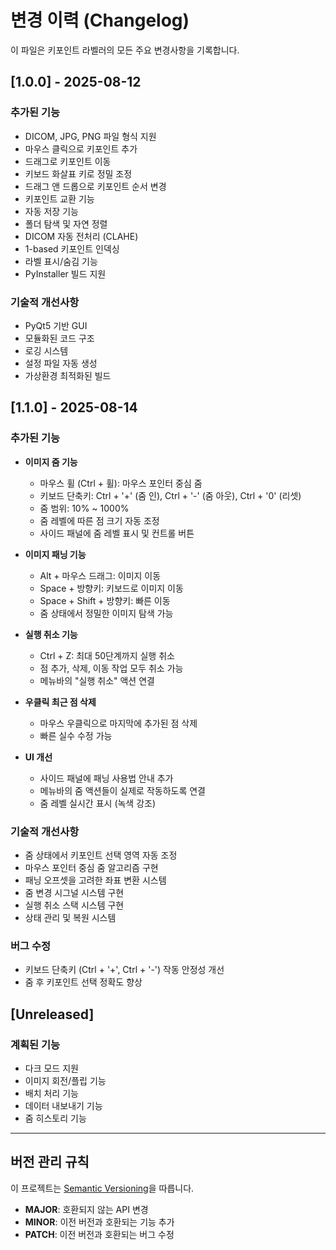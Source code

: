 # 변경 이력 (Changelog)

이 파일은 키포인트 라벨러의 모든 주요 변경사항을 기록합니다.

## [1.0.0] - 2025-08-12

### 추가된 기능
- DICOM, JPG, PNG 파일 형식 지원
- 마우스 클릭으로 키포인트 추가
- 드래그로 키포인트 이동
- 키보드 화살표 키로 정밀 조정
- 드래그 앤 드롭으로 키포인트 순서 변경
- 키포인트 교환 기능
- 자동 저장 기능
- 폴더 탐색 및 자연 정렬
- DICOM 자동 전처리 (CLAHE)
- 1-based 키포인트 인덱싱
- 라벨 표시/숨김 기능
- PyInstaller 빌드 지원

### 기술적 개선사항
- PyQt5 기반 GUI
- 모듈화된 코드 구조
- 로깅 시스템
- 설정 파일 자동 생성
- 가상환경 최적화된 빌드


## [1.1.0] - 2025-08-14

### 추가된 기능
- **이미지 줌 기능**
  - 마우스 휠 (Ctrl + 휠): 마우스 포인터 중심 줌
  - 키보드 단축키: Ctrl + '+' (줌 인), Ctrl + '-' (줌 아웃), Ctrl + '0' (리셋)
  - 줌 범위: 10% ~ 1000%
  - 줌 레벨에 따른 점 크기 자동 조정
  - 사이드 패널에 줌 레벨 표시 및 컨트롤 버튼

- **이미지 패닝 기능**
  - Alt + 마우스 드래그: 이미지 이동
  - Space + 방향키: 키보드로 이미지 이동
  - Space + Shift + 방향키: 빠른 이동
  - 줌 상태에서 정밀한 이미지 탐색 가능

- **실행 취소 기능**
  - Ctrl + Z: 최대 50단계까지 실행 취소
  - 점 추가, 삭제, 이동 작업 모두 취소 가능
  - 메뉴바의 "실행 취소" 액션 연결

- **우클릭 최근 점 삭제**
  - 마우스 우클릭으로 마지막에 추가된 점 삭제
  - 빠른 실수 수정 가능

- **UI 개선**
  - 사이드 패널에 패닝 사용법 안내 추가
  - 메뉴바의 줌 액션들이 실제로 작동하도록 연결
  - 줌 레벨 실시간 표시 (녹색 강조)

### 기술적 개선사항
- 줌 상태에서 키포인트 선택 영역 자동 조정
- 마우스 포인터 중심 줌 알고리즘 구현
- 패닝 오프셋을 고려한 좌표 변환 시스템
- 줌 변경 시그널 시스템 구현
- 실행 취소 스택 시스템 구현
- 상태 관리 및 복원 시스템

### 버그 수정
- 키보드 단축키 (Ctrl + '+', Ctrl + '-') 작동 안정성 개선
- 줌 후 키포인트 선택 정확도 향상

## [Unreleased]

### 계획된 기능
- 다크 모드 지원
- 이미지 회전/플립 기능
- 배치 처리 기능
- 데이터 내보내기 기능
- 줌 히스토리 기능

---

## 버전 관리 규칙

이 프로젝트는 [Semantic Versioning](https://semver.org/lang/ko/)을 따릅니다.

- **MAJOR**: 호환되지 않는 API 변경
- **MINOR**: 이전 버전과 호환되는 기능 추가
- **PATCH**: 이전 버전과 호환되는 버그 수정

